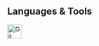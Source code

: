## Languages & Tools

[<img src="https://cdn.jsdelivr.net/gh/devicons/devicon/icons/git/git-original.svg" width="32px" alt="Git Logo" />](https://git-scm.com/)
